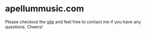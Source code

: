 # apellummusic.com

Please checkout the [site](https://apellummusic.com) and feel free to contact me if you have any questions. Cheers!
